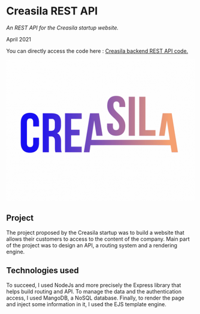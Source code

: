 # Creasila REST API
*An REST API for the Creasila startup website.*

April 2021

You can directly access the code here : [Creasila backend REST API code.](https://github.com/simon-cherel/Creasila/tree/premierebranch/backend)

![Creasila logo](/project_3.jpg)

## Project

The project proposed by the Creasila startup was to build a website that allows their customers to access to the content of the company.
Main part of the project was to design an API, a routing system and a rendering engine.

## Technologies used

To succeed, I used NodeJs and more precisely the Express library that helps build routing and API.
To manage the data and the authentication access, I used MangoDB, a NoSQL database.
Finally, to render the page and inject some information in it, I used the EJS template engine.